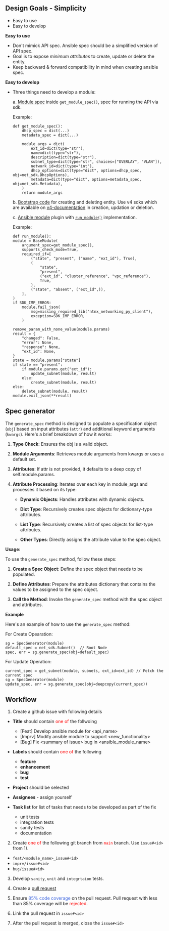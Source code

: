 ## Design Goals - Simplicity

- Easy to use
- Easy to develop

**Easy to use**

- Don't mimick API spec. Ansible spec should be a simplified version of API spec.
- Goal is to expose *minimum attributes* to create, update or delete the entity.
- Keep backward & forward compatibility in mind when creating ansible spec.

**Easy to develop**

- Three things need to develop a module:

    a. [Module spec](https://github.com/nutanix/nutanix.ansible/blob/main/plugins/modules/ntnx_subnets_v2.py#L606) inside `get_module_spec()`, spec for running the API via sdk.

    Example:
    ```
    def get_module_spec():
        dhcp_spec = dict(...)
        metadata_spec = dict(...)

        module_args = dict(
            ext_id=dict(type="str"),
            name=dict(type="str"),
            description=dict(type="str"),
            subnet_type=dict(type="str", choices=["OVERLAY", "VLAN"]),
            network_id=dict(type="int"),
            dhcp_options=dict(type="dict", options=dhcp_spec, obj=net_sdk.DhcpOptions),
            metadata=dict(type="dict", options=metadata_spec, obj=net_sdk.Metadata),
        )
        return module_args
    ```

    b. [Bootstrap code](https://github.com/nutanix/nutanix.ansible/blob/main/plugins/modules/ntnx_subnets_v2.py#L705) for creating and deleting entity.
    Use v4 sdks which are available on [v4-documentation](https://developers.nutanix.com/api-reference?namespace=networking&version=v4.0) in creation, updation or deletion.

    c. [Ansible module](https://github.com/nutanix/nutanix.ansible/blob/main/plugins/modules/ntnx_subnets_v2.py) plugin with [`run_module()`](https://github.com/nutanix/nutanix.ansible/blob/main/plugins/modules/ntnx_subnets_v2.py#L832) implementation.

    Example:
    ```
    def run_module():
    module = BaseModule(
        argument_spec=get_module_spec(),
        supports_check_mode=True,
        required_if=[
            ("state", "present", ("name", "ext_id"), True),
            (
                "state",
                "present",
                ("ext_id", "cluster_reference", "vpc_reference"),
                True,
            ),
            ("state", "absent", ("ext_id",)),
        ],
    )
    if SDK_IMP_ERROR:
        module.fail_json(
            msg=missing_required_lib("ntnx_networking_py_client"),
            exception=SDK_IMP_ERROR,
        )

    remove_param_with_none_value(module.params)
    result = {
        "changed": False,
        "error": None,
        "response": None,
        "ext_id": None,
    }
    state = module.params["state"]
    if state == "present":
        if module.params.get("ext_id"):
            update_subnet(module, result)
        else:
            create_subnet(module, result)
    else:
        delete_subnet(module, result)
    module.exit_json(**result)
    ```

## Spec generator

The `generate_spec` method is designed to populate a specification object (`obj`) based on input attributes (`attr`) and additional keyword arguments (`kwargs`). Here's a brief breakdown of how it works:

1. **Type Check**: Ensures the obj is a valid object.

2. **Module Arguments**: Retrieves module arguments from kwargs or uses a default set.

3. **Attributes**: If attr is not provided, it defaults to a deep copy of self.module.params.

4. **Attribute Processing**: Iterates over each key in module_args and processes it based on its type:
    - **Dynamic Objects**: Handles attributes with dynamic objects.
    
    - **Dict Type**: Recursively creates spec objects for dictionary-type attributes.

    - **List Type**: Recursively creates a list of spec objects for list-type attributes.

    - **Other Types**: Directly assigns the attribute value to the spec object.

**Usage:**

To use the `generate_spec` method, follow these steps:

1. **Create a Spec Object**: Define the spec object that needs to be populated.

2. **Define Attributes**: Prepare the attributes dictionary that contains the values to be assigned to the spec object.

3. **Call the Method**: Invoke the `generate_spec` method with the spec object and attributes.

**Example**

Here's an example of how to use the `generate_spec` method:

For Create Opearation:
```
sg = SpecGenerator(module)
default_spec = net_sdk.Subnet()  // Root Node
spec, err = sg.generate_spec(obj=default_spec)
```
For Update Operation:
```
current_spec = get_subnet(module, subnets, ext_id=ext_id) // Fetch the current spec
sg = SpecGenerator(module)
update_spec, err = sg.generate_spec(obj=deepcopy(current_spec))
```

## Workflow

1. Create a github issue with following details
 * **Title** should contain <font color="red">one of</font> the follwoing
    - [Feat] Develop ansible module for \<api_name>
    - [Imprv] Modify ansible module to support \<new_functionality>
    - [Bug] Fix \<summary of issue> bug in \<ansible_module_name>
 * **Labels** should contain <font color="red">one of</font> the following
    - **feature**
    - **enhancement**
    - **bug**
    - **test**

 * **Project** should be selected
 * **Assignees** - assign yourself
 * **Task list** for list of tasks that needs to be developed as part of the fix
    - unit tests
    - integration tests
    - sanity tests
    - documentation

2. Create <font color="red">one of</font> the following git branch from <font color="red">`main`</font> branch. Use `issue#<id>` from 1).
 * `feat/<module_name>_issue#<id>`
 * `imprv/issue#<id>`
 * `bug/issue#<id>`

3. Develop `sanity`, `unit` and `integrtaion` tests.

4. Create a [pull request](https://docs.github.com/en/pull-requests/collaborating-with-pull-requests/proposing-changes-to-your-work-with-pull-requests/creating-a-pull-request)

5. Ensure <font color="royalblue">85% code coverage</font> on the pull request. Pull request with less than 85% coverage will be <font color="red">rejected</font>.

6. Link the pull request in `issue#<id>`

7. After the pull request is merged, close the `issue#<id>`

